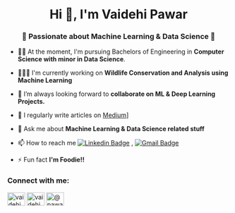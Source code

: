 <h1 align="center">Hi 👋, I'm Vaidehi Pawar</h1>
<h3 align="center">🚀 Passionate about Machine Learning & Data Science 🚀</h3>

- 👩‍🎓 At the moment, I'm pursuing Bachelors of Engineering in **Computer Science with minor in Data Science**.
  
- 👩🏻‍💻 I'm currently working on **Wildlife Conservation and Analysis using Machine Learning**

- 👯 I’m always looking forward to **collaborate on ML & Deep Learning Projects.**

- 📝 I regularly write articles on [Medium](https://medium.com/@pawar.vaidehi613)]

- 💬 Ask me about **Machine Learning & Data Science related stuff**

- 📫 How to reach me [![Linkedin Badge](https://img.shields.io/badge/-LinkedIn-blue?style=flat-square&logo=Linkedin&logoColor=white&link=)](https://www.linkedin.com/in/vaidehi-pawar-10b48b213/) 
, [![Gmail Badge](https://img.shields.io/badge/-Gmail-c14438?style=flat-square&logo=Gmail&logoColor=white&link=mailto:shuklaraghav321.com)](mailto:pawar.vaidehi613@gmail.com)

- ⚡ Fun fact **I'm Foodie!!**

<h3 align="left">Connect with me:</h3>
<p align="left">
<a href="https://twitter.com/vaidehi613" target="blank"><img align="center" src="https://raw.githubusercontent.com/rahuldkjain/github-profile-readme-generator/master/src/images/icons/Social/twitter.svg" alt="vaidehi613" height="30" width="40" /></a>
<a href="https://www.linkedin.com/in/vaidehi-pawar-10b48b213/ " target="blank"><img align="center" src="https://raw.githubusercontent.com/rahuldkjain/github-profile-readme-generator/master/src/images/icons/Social/linked-in-alt.svg" alt="vaidehi pawar" height="30" width="40" /></a>
<a href="https://medium.com/@pawar.vaidehi613" target="blank"><img align="center" src="https://raw.githubusercontent.com/rahuldkjain/github-profile-readme-generator/master/src/images/icons/Social/medium.svg" alt="@pawar vaidehi" height="30" width="40" /></a>
</p>

